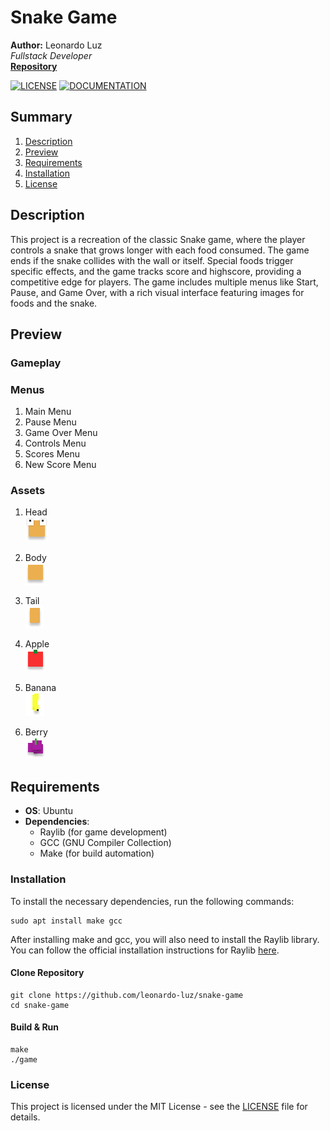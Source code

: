 # Snake Game

**Author:** Leonardo Luz <br/>
_Fullstack Developer_ <br/>
[**Repository**](https://github.com/leonardo-luz/snake-game) <br/>

[![LICENSE](https://img.shields.io/badge/LICENSE-MIT-blue?style=flat-square)](LICENSE.md)
[![DOCUMENTATION](https://img.shields.io/badge/DOCUMENTATION-GITHUB-blue?style=flat-square)](README.md)

## Summary
1. [Description](#Description)
2. [Preview](#Preview)
3. [Requirements](#Requirements)
4. [Installation](#Installation)
5. [License](#License)

## Description

This project is a recreation of the classic Snake game, where the player controls a snake that grows longer with each food consumed. The game ends if the snake collides with the wall or itself. Special foods trigger specific effects, and the game tracks score and highscore, providing a competitive edge for players. The game includes multiple menus like Start, Pause, and Game Over, with a rich visual interface featuring images for foods and the snake.

## Preview

### Gameplay

### Menus

1. Main Menu
2. Pause Menu
3. Game Over Menu
4. Controls Menu
5. Scores Menu
6. New Score Menu

### Assets

1. Head <br/>
![Snake Head](./assets/head.png)

2. Body <br/>
![Snake Body](./assets/body.png)

3. Tail <br/>
![Snake Tail](./assets/tail.png)

4. Apple <br/>
![Snake Head](./assets/apple.png)

5. Banana <br/>
![Snake Head](./assets/banana.png)

6. Berry <br/>
![Berry](./assets/berry.png)

## Requirements

- **OS**: Ubuntu
- **Dependencies**:
  - Raylib (for game development)
  - GCC (GNU Compiler Collection)
  - Make (for build automation)

### Installation

To install the necessary dependencies, run the following commands:

```
sudo apt install make gcc

```
After installing make and gcc, you will also need to install the Raylib library. <br/>
You can follow the official installation instructions for Raylib [here](https://www.raylib.com/).

#### Clone Repository
```
git clone https://github.com/leonardo-luz/snake-game
cd snake-game
```

#### Build & Run
```
make
./game
```

### License
This project is licensed under the MIT License - see the [LICENSE](LICENSE.md) file for details.
